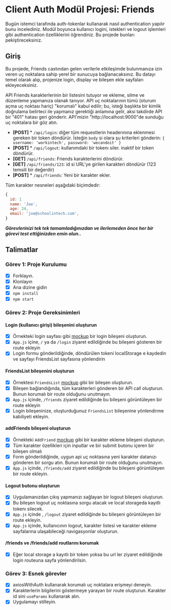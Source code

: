 # Client Auth Modül Projesi: Friends

Bugün istemci tarafında auth-tokenlar kullanarak nasıl authentication yapılır bunu incelediniz. Modül boyunca kullanıcı logini, istekleri ve logout işlemleri gibi authentication özelliklerini öğrendiniz. Bu projede bunları pekiştireceksiniz.

## Giriş

Bu projede, Friends castından gelen verilerle etkileşimde bulunmanıza izin veren uç noktalara sahip yerel bir sunucuya bağlanacaksınız. Bu datayı temel olarak alıp, projenize login, display ve bileşen ekle sayfaları ekleyeceksiniz.

API Friends karakterlerinin bir listesini tutuyor ve ekleme, silme ve düzenleme yapmanıza olanak tanıyor. API uç noktalarının tümü (oturum açma uç noktası hariç) "korumalı" kabul edilir; bu, isteği başlıkta bir kimlik doğrulama belirteci ile yapmanız gerektiği anlamına gelir, aksi takdirde API bir "401" hatası geri gönderir. API'mizin "http://localhost:9000"de sunduğu uç noktalara bir göz atın.

- **[POST]** \* `/api/login`: diğer tüm requestlerin headerınına eklenmesi gereken bir token döndürür. İsteğin `body` si olara şu kriterleri gönderin: `{ username: 'workintech', password: 'wecandoit' }`
- **[POST]** \* `/api/logout`: kullanımdaki bir tokenı siler. inaktif bir token döndürür.
- **[GET]** `/api/friends`: Friends karakterlerini döndürür.
- **[GET]** `/api/friends/123`: id si URL'ye girilen karakteri döndürür (123 temsili bir değerdir)
- **[POST]** \* `/api/friends`: Yeni bir karakter ekler.

Tüm karakter nesneleri aşağıdaki biçimdedir:

```js
{
  id: 1
  name: 'Joe',
  age: 24,
  email: 'joe@schoolintech.com',
}
```

**_Görevlerinizi tek tek tamamladığınızdan ve ilerlemeden önce her bir görevi test ettiğinizden emin olun.._**

## Talimatlar

### Görev 1: Proje Kurulumu

- [x] Forklayın.
- [x] Klonlayın
- [x] Ana dizine gidin
- [x] `npm install`
- [x] `npm start`

### Görev 2: Proje Gereksinimleri

#### Login (kullanıcı girişi) bileşenini oluşturun

- [x] Örnekteki login sayfası gibi [mockup](./designs/login_mockup.png) bir login bileşeni oluşturun.
- [x] `App.js` içine, `/` ya da `/login` ziyaret edildiğinde bu bileşeni gösteren bir route ekleyin
- [x] Login formu gönderildiğinde, döndürülen tokeni localStorage e kaydedin ve sayfayı FriendsList sayfasına yönlendirin

#### FriendsList bileşenini oluşturun

- [x] Örnektesi `FriendsList` [mockup](./designs/friendslist_mockup.png) gibi bir bileşen oluşturun.
- [x] Bileşen bağlandığında, tüm karakterleri gönderen bir API call oluşturun. Bunun korumalı bir route olduğunu unutmayın.
- [x] `App.js` içinde, `/friends` ziyaret edildiğinde bu bileşeni görüntüleyen bir route ekleyin
- [x] Login bileşeninize, oluşturduğunuz `FriendsList` bileşenine yönlendirme kabiliyeti ekleyin.

#### addFriends bileşeni oluşturun

- [x] Örnekteki `AddFriend` [mockup](./designs/addfriends_mockup.png) gibi bir karakter ekleme bileşeni oluşturun.
- [x] Tüm karakter özellikleri için inputlar ve bir submit butonu içeren bir bileşen olmalı
- [x] Form gönderildiğinde, uygun api uç noktasına yeni karakter datanızı gönderen bir sorgu atın. Bunun korumalı bir route olduğunu unutmayın.
- [x] `App.js` içinde, `/friends/add` ziyaret edildiğinde bu bileşeni görüntüleyen bir route ekleyin.

#### Logout butonu oluşturun

- [x] Uygulamanızdan çıkış yapmanızı sağlayan bir logout bileşeni oluşturun.
- [x] Bu bileşen logout uç noktasına sorgu atacak ve local storageda kayıtlı tokenı silecek.
- [x] `App.js` içinde , `/logout` ziyaret edildiğinde bu bileşeni görüntüleyen bir route ekleyin.
- [x] `App.js` içinde, kullanıcının logout, karakter listesi ve karakter ekleme sayfalarına ulaşabileceği navigasyonlar oluşturun.

#### /friends ve /friends/add routlarını korumak

- [x] Eğer local storage a kayıtlı bir token yoksa bu url ler ziyaret edildiğinde login routeuna sayfa yönlendirilsin.

### Görev 3: Esnek görevler

- [x] axiosWithAuth kullanarak korumalı uç noktalara erişmeyi deneyin.
- [x] Karakterlerin bilgilerini göstermeye yarayan bir route oluşturun. Karakter id sini `useParams` kullanarak alın.
- [x] Uygulamayı stilleyin.
